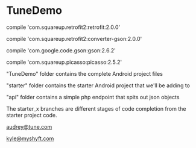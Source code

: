 # TuneDemo


compile 'com.squareup.retrofit2:retrofit:2.0.0'

compile 'com.squareup.retrofit2:converter-gson:2.0.0'

compile 'com.google.code.gson:gson:2.6.2'

compile 'com.squareup.picasso:picasso:2.5.2'

"TuneDemo" folder contains the complete Android project files

"starter" folder contains the starter Android project that we'll be adding to

"api" folder contains a simple php endpoint that spits out json objects

The starter_x branches are different stages of code completion from the starter project code.


audrey@tune.com

kyle@myshyft.com
